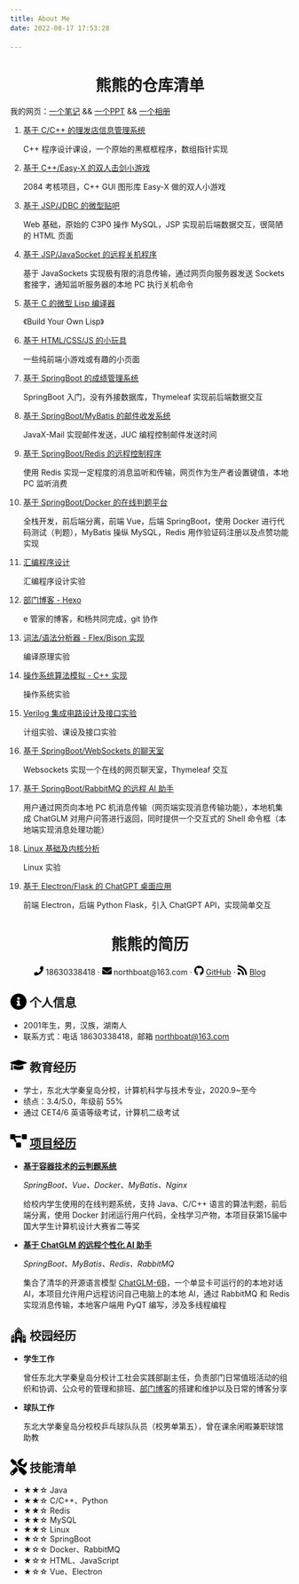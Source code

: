 ```yaml
---
title: About Me
date: 2022-08-17 17:53:28

---
```


<center><h1>熊熊的仓库清单</h1></center>

我的网页：[一个笔记](https://northboat.netlify.app/) && [一个PPT](https://northslidev.netlify.app/) && [一个相册](https://northgallery.netlify.app/)

1. <a href="https://github.com/northBoat/Barber-Shop" target="_blank">基于 C/C++ 的理发店信息管理系统</a>

   C++ 程序设计课设，一个原始的黑框框程序，数组指针实现

2. <a href="https://github.com/northBoat/Fencing-Matchman" target="_blank">基于 C++/Easy-X 的双人击剑小游戏</a>

   2084 考核项目，C++ GUI 图形库 Easy-X 做的双人小游戏

3. <a href="https://github.com/northBoat/NEUQHelper" target="_blank">基于 JSP/JDBC 的微型贴吧</a>

   Web 基础，原始的 C3P0 操作 MySQL，JSP 实现前后端数据交互，很简陋的 HTML 页面

4. <a href="https://github.com/northBoat/Remote-Controller-1" target="_blank">基于 JSP/JavaSocket 的远程关机程序</a>

   基于 JavaSockets 实现极有限的消息传输，通过网页向服务器发送 Sockets 套接字，通知监听服务器的本地 PC 执行关机命令

5. <a href="https://github.com/northBoat/MyLisp" target="_blank">基于 C 的微型 Lisp 编译器</a>

   《Build Your Own Lisp》

6. <a href="https://github.com/northBoat/FrontEnd-Toys" target="_blank">基于 HTML/CSS/JS 的小玩具</a>

   一些纯前端小游戏或有趣的小页面

7. <a href="https://github.com/northBoat/Performance-Analysis-System" target="_blank">基于 SpringBoot 的成绩管理系统</a>

   SpringBoot 入门，没有外接数据库，Thymeleaf 实现前后端数据交互

8. <a href="https://github.com/northBoat/PostOffice" target="_blank">基于 SpringBoot/MyBatis 的邮件收发系统</a>

   JavaX-Mail 实现邮件发送，JUC 编程控制邮件发送时间

9. <a href="https://github.com/northBoat/Remote-Controller-2" target="_blank">基于 SpringBoot/Redis 的远程控制程序</a>

   使用 Redis 实现一定程度的消息监听和传输，网页作为生产者设置键值，本地 PC 监听消费

10. <a href="https://github.com/northboat/MyOJ" target="_blank">基于 SpringBoot/Docker 的在线判题平台</a>

    全栈开发，前后端分离，前端 Vue，后端 SpringBoot，使用 Docker 进行代码测试（判题），MyBatis 操纵 MySQL，Redis 用作验证码注册以及点赞功能实现

11. <a href="https://github.com/northboat/Assembly-Language-Design" target="_blank">汇编程序设计</a>

    汇编程序设计实验

12. <a href="https://github.com/northboat/EKeeper" target="_blank">部门博客 - Hexo</a>

    e 管家的博客，和杨共同完成，git 协作

13. <a href="https://github.com/northBoat/Lexer" target="_blank">词法/语法分析器 - Flex/Bison 实现</a>

    编译原理实验

14. <a href="https://github.com/northBoat/OS-Experiment" target="_blank">操作系统算法模拟 - C++ 实现</a>

    操作系统实验

15. <a href="https://github.com/northBoat/IC-Experiment" target="_blank">Verilog 集成电路设计及接口实验</a>

    计组实验、课设及接口实验

16. <a href="https://github.com/northBoat/Bear-ChatRoom" target="_blank">基于 SpringBoot/WebSockets 的聊天室</a>

    Websockets 实现一个在线的网页聊天室，Thymeleaf 交互

17. <a href="https://github.com/northboat/Aides" target="_blank">基于 SpringBoot/RabbitMQ 的远程 AI 助手</a>

    用户通过网页向本地 PC 机消息传输（网页端实现消息传输功能），本地机集成 ChatGLM 对用户问答进行返回，同时提供一个交互式的 Shell 命令框（本地端实现消息处理功能）

18. <a href="https://github.com/northboat/Linux-Experiment" target="_blank">Linux 基础及内核分析</a>

    Linux 实验

19. <a href="https://github.com/northboat/ChatGPT-Electron" target="_blank">基于 Electron/Flask 的 ChatGPT 桌面应用</a>

    前端 Electron，后端 Python Flask，引入 ChatGPT API，实现简单交互 

 <center>
    <h1>熊熊的简历</h1>
	<div>
        <img src="./assets/phone-solid.svg" style="width:17px; display:inline-block"></img>
        <span>18630338418</span>
        ·
     	<img src="./assets/envelope-solid.svg" style="width:17px; display:inline-block">
        <span>northboat@163.com</span>
        ·
		<img src="./assets/github-brands.svg" style="width:17px; display:inline-block">
        <span><a href="https://github.com/northboat">GitHub</a></span>
        ·
     	<img src="./assets/rss-solid.svg" style="width:17px; display:inline-block">
        <span><a href="https://northboat.netlify.app/">Blog</a></span>
 	</div>
 </center>



 ## <img src="./assets/info-circle-solid.svg" align="left" width="30px"> &nbsp;个人信息

- 2001年生，男，汉族，湖南人
- 联系方式：电话 18630338418，邮箱 northboat@163.com

## <img src="./assets/graduation-cap-solid.svg" align="left" width="30px"> &nbsp;教育经历

- 学士，东北大学秦皇岛分校，计算机科学与技术专业，2020.9~至今
- 绩点：3.4/5.0，年级前 55%
- 通过 CET4/6 英语等级考试，计算机二级考试

## <img src="./assets/project-diagram-solid.svg" align="left" width="30px"> &nbsp;[项目经历](https://northpolar.netlify.app/about)

- [**基于容器技术的云判题系统**](https://github.com/northboat/Online-Judge-System)

  *SpringBoot、Vue、Docker、MyBatis、Nginx*

  给校内学生使用的在线判题系统，支持 Java、C/C++ 语言的算法判题，前后端分离，使用 Docker 封闭运行用户代码，全栈学习产物，本项目获第15届中国大学生计算机设计大赛省二等奖

- [**基于 ChatGLM 的远程个性化 AI 助手**](https://github.com/northboat/Aides)

  *SpringBoot、MyBatis、Redis、RabbitMQ*

  集合了清华的开源语言模型 [ChatGLM-6B](https://github.com/THUDM/ChatGLM-6B)，一个单显卡可运行的的本地对话 AI，本项目允许用户远程访问自己电脑上的本地 AI，通过 RabbitMQ 和 Redis 实现消息传输，本地客户端用 PyQT 编写，涉及多线程编程

## <img src="./assets/school.svg" align="left" width="30px"> &nbsp;校园经历

- **学生工作**

  曾任东北大学秦皇岛分校计工社会实践部副主任，负责部门日常值班活动的组织和协调、公众号的管理和排班、[部门博客](https://ekeeper.netlify.app)的搭建和维护以及日常的博客分享

- **球队工作**

  东北大学秦皇岛分校校乒乓球队队员（校男单第五），曾在课余闲暇兼职球馆助教

## <img src="./assets/tools-solid.svg" align="left" width="30px"> &nbsp;技能清单

- ★★☆ Java
- ★★☆ C/C++、Python
- ★★☆ Redis
- ★★☆ MySQL
- ★★☆ Linux
- ★☆☆ SpringBoot
- ★☆☆ Docker、RabbitMQ
- ★☆☆ HTML、JavaScript
- ★☆☆ Vue、Electron



